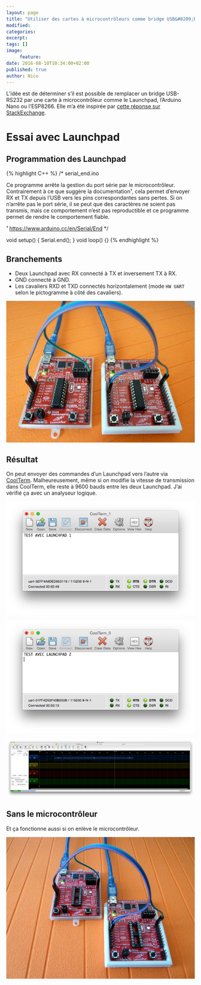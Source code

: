 ```yaml
---
layout: page
title: "Utiliser des cartes à microcontrôleurs comme bridge USB&#8209;RS232"
modified:
categories:
excerpt:
tags: []
image:
     feature:
date: 2016-08-10T10:34:00+02:00
published: true
author: Nico
---
```


L’idée est de déterminer s’il est possible de remplacer un bridge USB-RS232 par une carte à microcontrôleur comme le Launchpad, l’Arduino Nano ou l’ESP8266. Elle m’a été inspirée par [cette réponse sur StackExchange][0].

# Essai avec Launchpad

## Programmation des Launchpad

{% highlight C++ %}
/*
  serial_end.ino

  Ce programme arrête la gestion du port série par le
  microcontrôleur. Contrairement à ce que suggère la
  documentation¹, cela permet d’envoyer RX et TX depuis l’USB vers
  les pins correspondantes sans pertes. Si on n’arrête pas
  le port série, il se peut que des caractères ne soient pas
  transmis, mais ce comportement n’est pas reproductible et ce
  programme permet de rendre le comportement fiable.

  ¹ https://www.arduino.cc/en/Serial/End
*/

void setup()
  { Serial.end(); }
void loop()
  {}
{% endhighlight %}

## Branchements

- Deux Launchpad avec RX connecté à TX et inversement TX à RX.
- GND connecté à GND.
- Les cavaliers RXD et TXD connectés horizontalement (mode `HW UART` selon le pictogramme à côté des cavaliers).

![Branchement des Launchpad](/files/2016-08-10-usb-rs232_bridge_microcontroleurs/branchement_launchpad_lowres.jpg)

## Résultat

On peut envoyer des commandes d’un Launchpad vers l’autre via [CoolTerm][1]. Malheureusement, même si on modifie la vitesse de transmission dans CoolTerm, elle reste à 9600 bauds entre les deux Launchpad. J’ai vérifié ça avec un analyseur logique.

![CoolTerm Launchpad 1](/files/2016-08-10-usb-rs232_bridge_microcontroleurs/coolterm_launchpad_1.png)

![CoolTerm Launchpad 2](/files/2016-08-10-usb-rs232_bridge_microcontroleurs/coolterm_launchpad_2.png)

![Scanalogic entre les Launchpad](/files/2016-08-10-usb-rs232_bridge_microcontroleurs/acquisition_launchpad.png)

## Sans le microcontrôleur

Et ça fonctionne aussi si on enlève le microcontrôleur.

![Branchement des Launchpad sans MSP430](/files/2016-08-10-usb-rs232_bridge_microcontroleurs/branchement_launchpad_sans_msp430_lowres.jpg)

[0]: http://arduino.stackexchange.com/questions/18575/send-at-commands-to-esp8266-from-arduino-uno-via-a-softwareserial-port/18614#18614
[1]: http://freeware.the-meiers.org/
